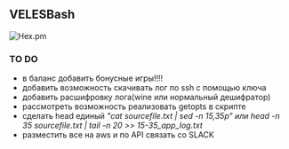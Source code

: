 <h2>VELESBash</h2>
<img alt="Hex.pm" src="https://img.shields.io/hexpm/l/plug?style=for-the-badge">
<h3>TO DO</h3>
<ul>
<li>в баланс добавить бонусные игры!!!!
<li>добавить возможность скачивать лог по ssh с помощью ключа
<li>добавить расшифровку лога(wine или нормальный дешифратор)
<li>рассмотреть возможность реализовать getopts в скрипте
<li>сделать head единый <em>"cat sourcefile.txt | sed -n 15,35p"  или  head -n 35 sourcefile.txt | tail -n 20 >> 15-35_app_log.txt</em>
<li>разместить все на aws и по API связать со SLACK
</ul>
